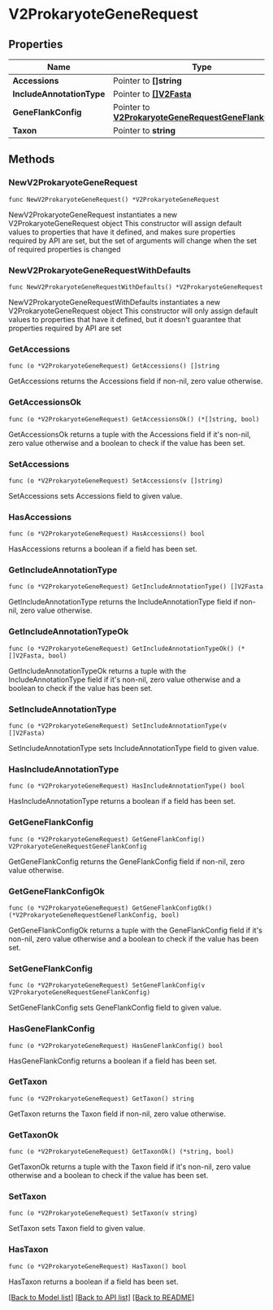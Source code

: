 # V2ProkaryoteGeneRequest

## Properties

Name | Type | Description | Notes
------------ | ------------- | ------------- | -------------
**Accessions** | Pointer to **[]string** |  | [optional] 
**IncludeAnnotationType** | Pointer to [**[]V2Fasta**](V2Fasta.md) |  | [optional] 
**GeneFlankConfig** | Pointer to [**V2ProkaryoteGeneRequestGeneFlankConfig**](V2ProkaryoteGeneRequestGeneFlankConfig.md) |  | [optional] 
**Taxon** | Pointer to **string** |  | [optional] 

## Methods

### NewV2ProkaryoteGeneRequest

`func NewV2ProkaryoteGeneRequest() *V2ProkaryoteGeneRequest`

NewV2ProkaryoteGeneRequest instantiates a new V2ProkaryoteGeneRequest object
This constructor will assign default values to properties that have it defined,
and makes sure properties required by API are set, but the set of arguments
will change when the set of required properties is changed

### NewV2ProkaryoteGeneRequestWithDefaults

`func NewV2ProkaryoteGeneRequestWithDefaults() *V2ProkaryoteGeneRequest`

NewV2ProkaryoteGeneRequestWithDefaults instantiates a new V2ProkaryoteGeneRequest object
This constructor will only assign default values to properties that have it defined,
but it doesn't guarantee that properties required by API are set

### GetAccessions

`func (o *V2ProkaryoteGeneRequest) GetAccessions() []string`

GetAccessions returns the Accessions field if non-nil, zero value otherwise.

### GetAccessionsOk

`func (o *V2ProkaryoteGeneRequest) GetAccessionsOk() (*[]string, bool)`

GetAccessionsOk returns a tuple with the Accessions field if it's non-nil, zero value otherwise
and a boolean to check if the value has been set.

### SetAccessions

`func (o *V2ProkaryoteGeneRequest) SetAccessions(v []string)`

SetAccessions sets Accessions field to given value.

### HasAccessions

`func (o *V2ProkaryoteGeneRequest) HasAccessions() bool`

HasAccessions returns a boolean if a field has been set.

### GetIncludeAnnotationType

`func (o *V2ProkaryoteGeneRequest) GetIncludeAnnotationType() []V2Fasta`

GetIncludeAnnotationType returns the IncludeAnnotationType field if non-nil, zero value otherwise.

### GetIncludeAnnotationTypeOk

`func (o *V2ProkaryoteGeneRequest) GetIncludeAnnotationTypeOk() (*[]V2Fasta, bool)`

GetIncludeAnnotationTypeOk returns a tuple with the IncludeAnnotationType field if it's non-nil, zero value otherwise
and a boolean to check if the value has been set.

### SetIncludeAnnotationType

`func (o *V2ProkaryoteGeneRequest) SetIncludeAnnotationType(v []V2Fasta)`

SetIncludeAnnotationType sets IncludeAnnotationType field to given value.

### HasIncludeAnnotationType

`func (o *V2ProkaryoteGeneRequest) HasIncludeAnnotationType() bool`

HasIncludeAnnotationType returns a boolean if a field has been set.

### GetGeneFlankConfig

`func (o *V2ProkaryoteGeneRequest) GetGeneFlankConfig() V2ProkaryoteGeneRequestGeneFlankConfig`

GetGeneFlankConfig returns the GeneFlankConfig field if non-nil, zero value otherwise.

### GetGeneFlankConfigOk

`func (o *V2ProkaryoteGeneRequest) GetGeneFlankConfigOk() (*V2ProkaryoteGeneRequestGeneFlankConfig, bool)`

GetGeneFlankConfigOk returns a tuple with the GeneFlankConfig field if it's non-nil, zero value otherwise
and a boolean to check if the value has been set.

### SetGeneFlankConfig

`func (o *V2ProkaryoteGeneRequest) SetGeneFlankConfig(v V2ProkaryoteGeneRequestGeneFlankConfig)`

SetGeneFlankConfig sets GeneFlankConfig field to given value.

### HasGeneFlankConfig

`func (o *V2ProkaryoteGeneRequest) HasGeneFlankConfig() bool`

HasGeneFlankConfig returns a boolean if a field has been set.

### GetTaxon

`func (o *V2ProkaryoteGeneRequest) GetTaxon() string`

GetTaxon returns the Taxon field if non-nil, zero value otherwise.

### GetTaxonOk

`func (o *V2ProkaryoteGeneRequest) GetTaxonOk() (*string, bool)`

GetTaxonOk returns a tuple with the Taxon field if it's non-nil, zero value otherwise
and a boolean to check if the value has been set.

### SetTaxon

`func (o *V2ProkaryoteGeneRequest) SetTaxon(v string)`

SetTaxon sets Taxon field to given value.

### HasTaxon

`func (o *V2ProkaryoteGeneRequest) HasTaxon() bool`

HasTaxon returns a boolean if a field has been set.


[[Back to Model list]](../README.md#documentation-for-models) [[Back to API list]](../README.md#documentation-for-api-endpoints) [[Back to README]](../README.md)


